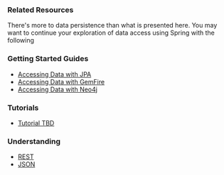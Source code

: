 ### Related Resources

There's more to data persistence than what is presented here. You may want to continue your exploration of data access using Spring with the following

### Getting Started Guides

* [Accessing Data with JPA][gs-accessing-data-jpa]
* [Accessing Data with GemFire][gs-accessing-data-gemfire]
* [Accessing Data with Neo4j][gs-accessing-data-neo4j]

[gs-accessing-data-jpa]: /guides/gs/accessing-data-jpa/content
[gs-accessing-data-gemfire]: /guides/gs/accessing-data-gemfire/content
[gs-accessing-data-neo4j]: /guides/gs/accessing-data-neo4j/content

### Tutorials

* [Tutorial TBD][tut-tbd]

[tut-tbd]: /guides/tutorials/tbd

### Understanding

* [REST][u-rest]
* [JSON][u-json]

[u-rest]: /understanding/rest
[u-json]: /understanding/json
